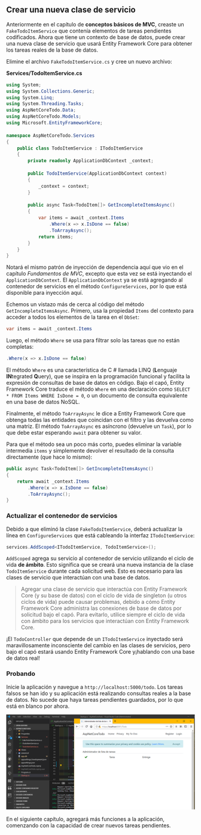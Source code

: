 ## Crear una nueva clase de servicio

Anteriormente en el capítulo de **conceptos básicos de MVC**, creaste un `FakeTodoItemService` que contenía elementos de tareas pendientes codificados. Ahora que tiene un contexto de base de datos, puede crear una nueva clase de servicio que usará Entity Framework Core para obtener los tareas reales de la base de datos.

Elimine el archivo `FakeTodoItemService.cs` y cree un nuevo archivo:

**Services/TodoItemService.cs**

```csharp
using System;
using System.Collections.Generic;
using System.Linq;
using System.Threading.Tasks;
using AspNetCoreTodo.Data;
using AspNetCoreTodo.Models;
using Microsoft.EntityFrameworkCore;

namespace AspNetCoreTodo.Services
{
    public class TodoItemService : ITodoItemService
    {
        private readonly ApplicationDbContext _context;

        public TodoItemService(ApplicationDbContext context)
        {
            _context = context;
        }

        public async Task<TodoItem[]> GetIncompleteItemsAsync()
        {
            var items = await _context.Items
                .Where(x => x.IsDone == false)
                .ToArrayAsync();
            return items;
        }
    }
}
```

Notará el mismo patrón de inyección de dependencia aquí que vio en el capítulo *Fundamentos de MVC*, excepto que esta vez se está inyectando el `ApplicationDbContext`. El `ApplicationDbContext` ya se está agregando al contenedor de servicios en el método `ConfigureServices`, por lo que está disponible para inyección aquí.

Echemos un vistazo más de cerca al código del método `GetIncompleteItemsAsync`. Primero, usa la propiedad `Items` del contexto para acceder a todos los elementos de la tarea en el `DbSet`:

```csharp
var items = await _context.Items
```

Luego, el método `Where` se usa para filtrar solo las tareas que no están completas:

```csharp
.Where(x => x.IsDone == false)
```

El método `Where` es una característica de C # llamada LINQ (**L**enguaje **IN**tegrated **Q**uery), que se inspira en la programación funcional y facilita la expresión de consultas de base de datos en código. Bajo el capó, Entity Framework Core traduce el método `Where` en una declaración como `SELECT * FROM Items WHERE IsDone = 0`, o un documento de consulta equivalente en una base de datos NoSQL.

Finalmente, el método `ToArrayAsync` le dice a Entity Framework Core que obtenga todas las entidades que coincidan con el filtro y las devuelva como una matriz. El método `ToArrayAsync` es asíncrono (devuelve un `Task`), por lo que debe estar esperando `await` para obtener su valor.

Para que el método sea un poco más corto, puedes eliminar la variable intermedia `items` y simplemente devolver el resultado de la consulta directamente (que hace lo mismo):

```csharp
public async Task<TodoItem[]> GetIncompleteItemsAsync()
{
    return await _context.Items
        .Where(x => x.IsDone == false)
        .ToArrayAsync();
}
```

### Actualizar el contenedor de servicios

Debido a que eliminó la clase `FakeTodoItemService`, deberá actualizar la línea en `ConfigureServices` que está cableando la interfaz `ITodoItemService`:

```csharp
services.AddScoped<ITodoItemService, TodoItemService>();
```

`AddScoped` agrega su servicio al contenedor de servicio utilizando el ciclo de vida **de ámbito**. Esto significa que se creará una nueva instancia de la clase `TodoItemService` durante cada solicitud web. Esto es necesario para las clases de servicio que interactúan con una base de datos.

> Agregar una clase de servicio que interactúa con Entity Framework Core (y su base de datos) con el ciclo de vida de singleton (u otros ciclos de vida) puede causar problemas, debido a cómo Entity Framework Core administra las conexiones de base de datos por solicitud bajo el capó. Para evitarlo, utilice siempre el ciclo de vida con ámbito para los servicios que interactúan con Entity Framework Core.

¡El `TodoController` que depende de un `ITodoItemService` inyectado será maravillosamente inconsciente del cambio en las clases de servicios, pero bajo el capó estará usando Entity Framework Core y¡hablando con una base de datos real!

### Probando

Inicie la aplicación y navegue a `http://localhost:5000/todo`. Los tareas falsos se han ido y su aplicación está realizando consultas reales a la base de datos. No sucede que haya tareas pendientes guardados, por lo que está en blanco por ahora.

![Probando el nuevo servicio](testService.png)

En el siguiente capítulo, agregará más funciones a la aplicación, comenzando con la capacidad de crear nuevos tareas pendientes.
